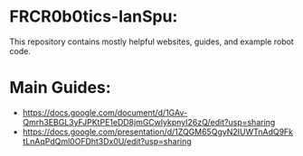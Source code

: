 # FRCR0b0tics-IanSpu:

This repository contains mostly helpful websites, guides, and example robot code.



# Main Guides:

- https://docs.google.com/document/d/1GAv-Qmrh3EBGL3yFJPKtPE1eDD8jmGCwlykpnyI26zQ/edit?usp=sharing
- https://docs.google.com/presentation/d/1ZQGM65QgyN2IUWTnAdQ9FktLnAqPdQml0OFDht3Dx0U/edit?usp=sharing
